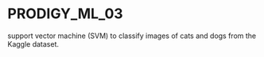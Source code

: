 # PRODIGY_ML_03
support vector machine (SVM) to classify images of cats and dogs from the Kaggle dataset.
